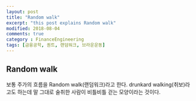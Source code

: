 ```yaml
---
layout: post
title: "Random walk"
excerpt: "this post explains Random walk"
modified: 2018-08-04
comments: true
category : FinanceEngineering
tags: [금융공학, 퀀트, 랜덤워크, 브라운운동]
---
```


Random walk
--------------------------------------------------------------------------------------------

보통 주가의 흐름을 Random walk(랜덤워크)라고 한다.
drunkard walking(취보)라고도 하는데 말 그대로 술취한 사람이 비틀비틀 걷는 모양이라는 것이다. 